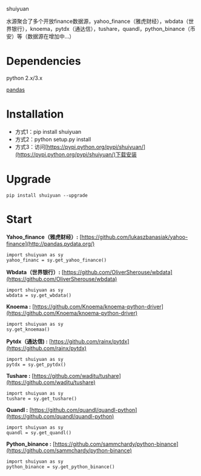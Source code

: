 
shuiyuan

水源聚合了多个开放finance数据源，yahoo_finance（雅虎财经），wbdata（世界银行），knoema，pytdx（通达信），tushare，quandl，python_binance（币安）等（数据源在增加中...）

Dependencies
=========
python 2.x/3.x   

[pandas](http://pandas.pydata.org/ "pandas")


Installation
====

- 方式1：pip install shuiyuan
- 方式2：python setup.py install
- 方式3：访问[https://pypi.python.org/pypi/shuiyuan/](https://pypi.python.org/pypi/shuiyuan/)下载安装


Upgrade
=======

	pip install shuiyuan --upgrade

Start
======
**Yahoo_finance（雅虎财经）:** [https://github.com/lukaszbanasiak/yahoo-finance](http://pandas.pydata.org/)

    import shuiyuan as sy
    yahoo_financ = sy.get_yahoo_finance()
    

**Wbdata（世界银行）:** [https://github.com/OliverSherouse/wbdata](https://github.com/OliverSherouse/wbdata)
    
    import shuiyuan as sy
    wbdata = sy.get_wbdata()

**Knoema :** [https://github.com/Knoema/knoema-python-driver](https://github.com/Knoema/knoema-python-driver)
    
    import shuiyuan as sy
    sy.get_knoemaa()

**Pytdx（通达信) :** [https://github.com/rainx/pytdx](https://github.com/rainx/pytdx)
    
    import shuiyuan as sy
    pytdx = sy.get_pytdx()

**Tushare :** [https://github.com/waditu/tushare](https://github.com/waditu/tushare)
    
    import shuiyuan as sy
    tushare = sy.get_tushare()

**Quandl :** [https://github.com/quandl/quandl-python](https://github.com/quandl/quandl-python)
    
    import shuiyuan as sy
    quandl = sy.get_quandl()

**Python_binance :** [https://github.com/sammchardy/python-binance](https://github.com/sammchardy/python-binance)
    
    import shuiyuan as sy
    python_binance = sy.get_python_binance()

    
